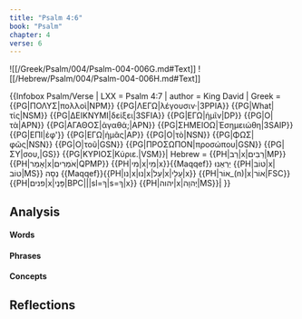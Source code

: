 ```yaml
---
title: "Psalm 4:6"
book: "Psalm"
chapter: 4
verse: 6
---
```

![[/Greek/Psalm/004/Psalm-004-006G.md#Text]]
![[/Hebrew/Psalm/004/Psalm-004-006H.md#Text]]

{{Infobox Psalm/Verse |
  LXX = Psalm 4:7 |
  author = King David |
  Greek = {{PG|ΠΟΛΥΣ|πολλοὶ|NPM}} {{PG|ΛΕΓΩ|λέγουσιν·|3PPIA}} {{PG|What|τίς|NSM}} {{PG|ΔΕΙΚΝΥΜΙ|δείξει|3SFIA}} {{PG|ΕΓΩ|ἡμῖν|DP}} {{PG|Ο|τὰ|APN}} {{PG|ΑΓΑΘΟΣ|ἀγαθά;|APN}} {{PG|ΣΗΜΕΙΟΩ|Ἐσημειώθη|3SAIP}} {{PG|ΕΠΙ|ἐφ'}} {{PG|ΕΓΩ|ἡμᾶς|AP}} {{PG|Ο|τὸ|NSN}} {{PG|ΦΩΣ|φῶς|NSN}} {{PG|Ο|τοῦ|GSN}} {{PG|ΠΡΟΣΩΠΟΝ|προσώπου|GSN}} {{PG|ΣΥ|σου,|GS}} {{PG|ΚΥΡΙΟΣ|Κύριε.|VSM}}|
  Hebrew = {{PH|רַב|x|רַבִּים|MP}} {{PH|אָמַר|x|אֹמְרִים|QPMP}} {{PH|מי|x|מִי|x}}{{Maqqef}}
יַרְאֵנוּ
{{PH|טוֹב|x|טוֹב|MS}}
נְסָה
{{Maqqef}}{{PH|נו|x|נוּ|x|עַל|x|עָלֵי|x}} {{PH|אוֹר_(n)|x|אוֹר|FSC}} {{PH|פנים|x|פָּנֶי|BPC|||sl=ךָ|s=ךָ|x}} {{PH|יהוה|x|יְהוָה|MS}}׃|
}}

## Analysis

#### Words

#### Phrases

#### Concepts

## Reflections
